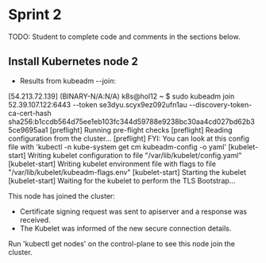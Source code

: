 # Sprint 2
TODO: Student to complete code and comments in the sections below.

## Install Kubernetes node 2

- Results from kubeadm --join:

[54.213.72.139] (BINARY-N/A:N/A) k8s@hol12 ~
$ sudo kubeadm join 52.39.107.122:6443 --token se3dyu.scyx9ez092ufn1au --discovery-token-ca-cert-hash sha256:b1ccdb564d75ee1eb103fc344d59788e9238bc30aa4cd027bd62b35ce9695aa1
[preflight] Running pre-flight checks
[preflight] Reading configuration from the cluster...
[preflight] FYI: You can look at this config file with 'kubectl -n kube-system get cm kubeadm-config -o yaml'
[kubelet-start] Writing kubelet configuration to file "/var/lib/kubelet/config.yaml"
[kubelet-start] Writing kubelet environment file with flags to file "/var/lib/kubelet/kubeadm-flags.env"
[kubelet-start] Starting the kubelet
[kubelet-start] Waiting for the kubelet to perform the TLS Bootstrap...

This node has joined the cluster:
* Certificate signing request was sent to apiserver and a response was received.
* The Kubelet was informed of the new secure connection details.

Run 'kubectl get nodes' on the control-plane to see this node join the cluster.
